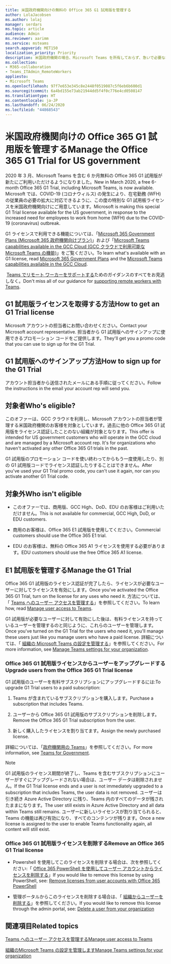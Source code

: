 ```yaml
---
title: 米国政府機関向けの無料の Office 365 G1 試用版を管理する
author: LolaJacobsen
ms.author: lolaj
manager: serdars
ms.topic: article
audience: Admin
ms.reviewer: aarimm
ms.service: msteams
search.appverid: MET150
localization_priority: Priority
description: 米国政府機関の場合、Microsoft Teams を所有しておらず、急いで必要な場合は、COVID-19 (コロナウィルス) の発生により遠隔勤務または在宅勤務 (WFH) の必要に迫られているユーザー向けの Office 365 G1 試用版を展開してください。
ms.collection:
- M365-collaboration
- Teams_ITAdmin_RemoteWorkers
appliesto:
- Microsoft Teams
ms.openlocfilehash: 97f7e653e345c8e2448f0519087c5f6eb6b600d1
ms.sourcegitcommit: 6a4bd155e73ab21944dd5f4f0c776e4cd0508147
ms.translationtype: HT
ms.contentlocale: ja-JP
ms.lasthandoff: 06/24/2020
ms.locfileid: "44868543"
---
```

<a name="manage-the-office-365-g1-trial-for-us-government"></a><span data-ttu-id="124c9-103">米国政府機関向けの Office 365 G1 試用版を管理する</span><span class="sxs-lookup"><span data-stu-id="124c9-103">Manage the Office 365 G1 Trial for US government</span></span> 
==============================

<span data-ttu-id="124c9-104">2020 年 3 月、Microsoft Teams を含む 6 か月無料の Office 365 G1 試用版が新たにご利用いただけるようになりました。</span><span class="sxs-lookup"><span data-stu-id="124c9-104">New in March 2020, a free 6-month Office 365 G1 Trial, including Microsoft Teams, is now available.</span></span> <span data-ttu-id="124c9-105">Microsoft では、COVID-19 (コロナウィルス) の発生により、在宅勤務 (WFH) の従業員の必要の拡大に対応できるように、この度の特別な G1 試用板ライセンスを米国政府機関向けにご用意しています。</span><span class="sxs-lookup"><span data-stu-id="124c9-105">Microsoft is making this special G1 Trial license available for the US government, in response to the increased need for employees to work from home (WFH) due to the COVID-19 (coronavirus) outbreak.</span></span>

<span data-ttu-id="124c9-106">G1 ライセンスで利用できる機能については、「[Microsoft 365 Government Plans (Microsoft 365 政府機関向けプラン)](https://www.microsoft.com/microsoft-365/government/compare-office-365-government-plans)」および「[Microsoft Teams capabilities available in the GCC Cloud (GCC クラウドで利用可能な Microsoft Teams の機能)](plan-for-government-gcc.md)」をご覧ください。</span><span class="sxs-lookup"><span data-stu-id="124c9-106">To learn what's available with an G1 license, read [Microsoft 365 Government Plans](https://www.microsoft.com/microsoft-365/government/compare-office-365-government-plans) and the [Microsoft Teams capabilities available in the GCC Cloud](plan-for-government-gcc.md).</span></span>

<span data-ttu-id="124c9-107"> [Teams でリモート ワーカーをサポートする](support-remote-work-with-teams.md)ためのガイダンスのすべてをお見逃しなく。</span><span class="sxs-lookup"><span data-stu-id="124c9-107">Don't miss all of our guidance for [supporting remote workers with Teams](support-remote-work-with-teams.md).</span></span>

## <a name="how-to-get-an-g1-trial-license"></a><span data-ttu-id="124c9-108">G1 試用版ライセンスを取得する方法</span><span class="sxs-lookup"><span data-stu-id="124c9-108">How to get an G1 Trial license</span></span>

<span data-ttu-id="124c9-109">Microsoft アカウントの担当者にお問い合わせください。</span><span class="sxs-lookup"><span data-stu-id="124c9-109">Contact your Microsoft account representative.</span></span> <span data-ttu-id="124c9-110">担当者から G1 試用版へのサインアップに使用できるプロモーション コードをご提供します。</span><span class="sxs-lookup"><span data-stu-id="124c9-110">They'll get you a promo code that you can use to sign up for the G1 Trial.</span></span>

## <a name="how-to-sign-up-for-the-g1-trial"></a><span data-ttu-id="124c9-111">G1 試用版へのサインアップ方法</span><span class="sxs-lookup"><span data-stu-id="124c9-111">How to sign up for the G1 Trial</span></span>

<span data-ttu-id="124c9-112">アカウント担当者から送信されたメールにある手順に従ってください。</span><span class="sxs-lookup"><span data-stu-id="124c9-112">Follow the instructions in the email your account rep will send you.</span></span>

## <a name="whos-eligible"></a><span data-ttu-id="124c9-113">対象者</span><span class="sxs-lookup"><span data-stu-id="124c9-113">Who's eligible?</span></span>

<span data-ttu-id="124c9-114">このオファーは、GCC クラウドを利用し、Microsoft アカウントの担当者が管理する米国政府機関のお客様を対象としています。過去に他の Office 365 G1 試用版をライセンス認証したことのない組織が対象となります。</span><span class="sxs-lookup"><span data-stu-id="124c9-114">This offer is intended for US government customers who will operate in the GCC cloud and are managed by a Microsoft account rep. It's for organizations who haven't activated any other Office 365 G1 trials in the past.</span></span>

<span data-ttu-id="124c9-115">G1 試用版のプロモーション コードを使い終わってからもう一度使用したり、別の G1 試用版コードでライセンス認証したりすることはできません。</span><span class="sxs-lookup"><span data-stu-id="124c9-115">After you've used your G1 Trial promo code, you can't use it again, nor can you activate another G1 Trial code.</span></span>

## <a name="who-isnt-eligible"></a><span data-ttu-id="124c9-116">対象外</span><span class="sxs-lookup"><span data-stu-id="124c9-116">Who isn't eligible</span></span>

  - <span data-ttu-id="124c9-117">このオファーでは、商用版、GCC High、DoD、EDU のお客様はご利用いただけません。</span><span class="sxs-lookup"><span data-stu-id="124c9-117">This is not available for commercial, GCC High, DoD, or EDU customers.</span></span>

  - <span data-ttu-id="124c9-118">商用のお客様は、Office 365 E1 試用版を使用してください。</span><span class="sxs-lookup"><span data-stu-id="124c9-118">Commercial customers should use the Office 365 E1 trial.</span></span>

  - <span data-ttu-id="124c9-119">EDU のお客様は、無料の Office 365 A1 ライセンスを使用する必要があります。</span><span class="sxs-lookup"><span data-stu-id="124c9-119">EDU customers should use the free Office 365 A1 license.</span></span>

## <a name="manage-the-g1-trial"></a><span data-ttu-id="124c9-120">E1 試用版を管理する</span><span class="sxs-lookup"><span data-stu-id="124c9-120">Manage the G1 Trial</span></span>

<span data-ttu-id="124c9-121">Office 365 G1 試用版のライセンス認証が完了したら、ライセンスが必要なユーザーに対してライセンスを有効にします。</span><span class="sxs-lookup"><span data-stu-id="124c9-121">Once you've activated the Office 365 G1 Trial, turn on the license for any uses who need it.</span></span> <span data-ttu-id="124c9-122">方法については、「 [Teams へのユーザー アクセスを管理する](user-access.md)」を参照してください。</span><span class="sxs-lookup"><span data-stu-id="124c9-122">To learn how, read [Manage user access to Teams](user-access.md).</span></span>

<span data-ttu-id="124c9-123">G1 試用版が必要なユーザーに対して有効にした後は、有料ライセンスを持っているユーザーを管理するのと同じように、これらのユーザーを管理します。</span><span class="sxs-lookup"><span data-stu-id="124c9-123">Once you've turned on the G1 Trial for the users who need it, you'll manage these users just like you manage users who have a paid license.</span></span> <span data-ttu-id="124c9-124">詳細については、「 [組織の Microsoft Teams の設定を管理する](enable-features-office-365.md)」を参照してください。</span><span class="sxs-lookup"><span data-stu-id="124c9-124">For more information, see [Manage Teams settings for your organization](enable-features-office-365.md).</span></span>

### <a name="upgrade-users-from-the-office-365-g1-trial-license"></a><span data-ttu-id="124c9-125">Office 365 G1 試用版ライセンスからユーザーをアップグレードする</span><span class="sxs-lookup"><span data-stu-id="124c9-125">Upgrade users from the Office 365 G1 Trial license</span></span>

<span data-ttu-id="124c9-126">G1 試用版のユーザーを有料サブスクリプションにアップグレードするには:</span><span class="sxs-lookup"><span data-stu-id="124c9-126">To upgrade G1 Trial users to a paid subscription:</span></span>

1.  <span data-ttu-id="124c9-127">Teams が含まれているサブスクリプションを購入します。</span><span class="sxs-lookup"><span data-stu-id="124c9-127">Purchase a subscription that includes Teams.</span></span>

2.  <span data-ttu-id="124c9-128">ユーザーから Office 365 G1 試用版のサブスクリプションを削除します。</span><span class="sxs-lookup"><span data-stu-id="124c9-128">Remove the Office 365 G1 Trial subscription from the user.</span></span>

3.  <span data-ttu-id="124c9-129">新しく購入したライセンスを割り当てます。</span><span class="sxs-lookup"><span data-stu-id="124c9-129">Assign the newly purchased license.</span></span>

<span data-ttu-id="124c9-130">詳細については、「[政府機関用の Teams](expand-teams-across-your-org/teams-for-government-landing-page.md)」を参照してください。</span><span class="sxs-lookup"><span data-stu-id="124c9-130">For more information, see [Teams for Government](expand-teams-across-your-org/teams-for-government-landing-page.md).</span></span>

> [!NOTE]
> <span data-ttu-id="124c9-131">G1 試用版のライセンス期間が終了し、Teams を含むサブスクリプションにユーザーがすぐにアップグレードされない場合は、ユーザー データは削除されません。</span><span class="sxs-lookup"><span data-stu-id="124c9-131">If the G1 Trial license ends and a user is not immediately upgraded to a subscription that includes Teams, the user data is not removed.</span></span> <span data-ttu-id="124c9-132">ユーザーは引き続き Azure Active Directory に残り、Teams 内のすべてのデータが残されたままになります。</span><span class="sxs-lookup"><span data-stu-id="124c9-132">The user still exists in Azure Active Directory and all data within Teams still remains.</span></span> <span data-ttu-id="124c9-133">ユーザーに新しいライセンスが割り当てられると、Teams の機能は再び有効になり、すべてのコンテンツが残ります。</span><span class="sxs-lookup"><span data-stu-id="124c9-133">Once a new license is assigned to the user to enable Teams functionality again, all content will still exist.</span></span>
> 
### <a name="remove-an-office-365-g1-trial-license"></a><span data-ttu-id="124c9-134">Office 365 G1 試用版ライセンスを削除する</span><span class="sxs-lookup"><span data-stu-id="124c9-134">Remove an Office 365 G1 Trial license</span></span>

  - <span data-ttu-id="124c9-135">Powershell を使用してこのライセンスを削除する場合は、次を参照してください:「 [Office 365 PowerShell を使用してユーザー アカウントからライセンスを削除する](https://docs.microsoft.com/office365/enterprise/powershell/remove-licenses-from-user-accounts-with-office-365-powershell)」</span><span class="sxs-lookup"><span data-stu-id="124c9-135">If you would like to remove this license by using PowerShell, see: [Remove licenses from user accounts with Office 365 PowerShell](https://docs.microsoft.com/office365/enterprise/powershell/remove-licenses-from-user-accounts-with-office-365-powershell)</span></span>

  - <span data-ttu-id="124c9-136">管理ポータルからこのライセンスを削除する場合は、「 [組織からユーザーを削除する](https://docs.microsoft.com/microsoft-365/admin/add-users/delete-a-user)」を参照してください。</span><span class="sxs-lookup"><span data-stu-id="124c9-136">If you would like to remove this license through the admin portal, see: [Delete a user from your organization](https://docs.microsoft.com/microsoft-365/admin/add-users/delete-a-user)</span></span>

## <a name="related-topics"></a><span data-ttu-id="124c9-137">関連項目</span><span class="sxs-lookup"><span data-stu-id="124c9-137">Related topics</span></span>

[<span data-ttu-id="124c9-138">Teams へのユーザー アクセスを管理する</span><span class="sxs-lookup"><span data-stu-id="124c9-138">Manage user access to Teams</span></span>](user-access.md)

[<span data-ttu-id="124c9-139">組織のMicrosoft Teams の設定を管理します</span><span class="sxs-lookup"><span data-stu-id="124c9-139">Manage Teams settings for your organization</span></span>](enable-features-office-365.md)
